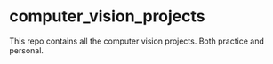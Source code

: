 # computer_vision_projects

This repo contains all the computer vision projects. Both practice and personal.
